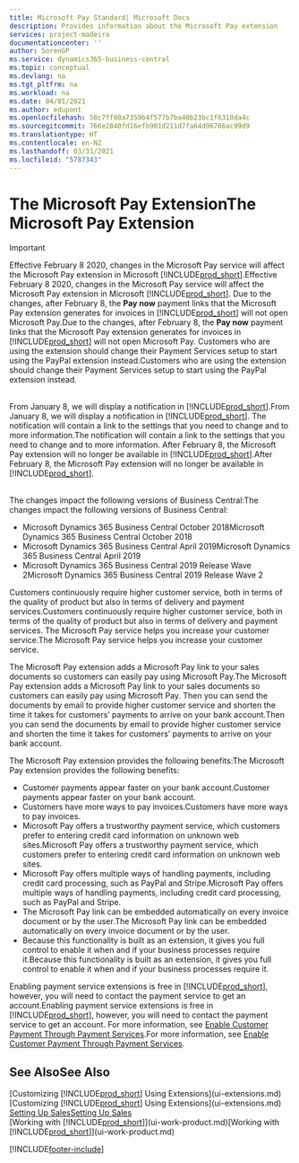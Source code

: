 ```yaml
---
title: Microsoft Pay Standard| Microsoft Docs
description: Provides information about the Microsoft Pay extension
services: project-madeira
documentationcenter: ''
author: SorenGP
ms.service: dynamics365-business-central
ms.topic: conceptual
ms.devlang: na
ms.tgt_pltfrm: na
ms.workload: na
ms.date: 04/01/2021
ms.author: edupont
ms.openlocfilehash: 58c7ff08a7359b4f577b7ba40b23bc1f6310da4c
ms.sourcegitcommit: 766e2840fd16efb901d211d7fa64d96766ac99d9
ms.translationtype: HT
ms.contentlocale: en-NZ
ms.lasthandoff: 03/31/2021
ms.locfileid: "5787343"
---
```

# <a name="the-microsoft-pay-extension"></a><span data-ttu-id="4a43f-103">The Microsoft Pay Extension</span><span class="sxs-lookup"><span data-stu-id="4a43f-103">The Microsoft Pay Extension</span></span>

> [!IMPORTANT]
> <span data-ttu-id="4a43f-104">Effective February 8 2020, changes in the Microsoft Pay service will affect the Microsoft Pay extension in Microsoft [!INCLUDE[prod_short](includes/prod_long.md)].</span><span class="sxs-lookup"><span data-stu-id="4a43f-104">Effective February 8 2020, changes in the Microsoft Pay service will affect the Microsoft Pay extension in Microsoft [!INCLUDE[prod_short](includes/prod_long.md)].</span></span> <span data-ttu-id="4a43f-105">Due to the changes, after February 8, the **Pay now** payment links that the Microsoft Pay extension generates for invoices in [!INCLUDE[prod_short](includes/prod_short.md)] will not open Microsoft Pay.</span><span class="sxs-lookup"><span data-stu-id="4a43f-105">Due to the changes, after February 8, the **Pay now** payment links that the Microsoft Pay extension generates for invoices in [!INCLUDE[prod_short](includes/prod_short.md)] will not open Microsoft Pay.</span></span> <span data-ttu-id="4a43f-106">Customers who are using the extension should change their Payment Services setup to start using the PayPal extension instead.</span><span class="sxs-lookup"><span data-stu-id="4a43f-106">Customers who are using the extension should change their Payment Services setup to start using the PayPal extension instead.</span></span><br /></br>
>
> <span data-ttu-id="4a43f-107">From January 8, we will display a notification in [!INCLUDE[prod_short](includes/prod_short.md)].</span><span class="sxs-lookup"><span data-stu-id="4a43f-107">From January 8, we will display a notification in [!INCLUDE[prod_short](includes/prod_short.md)].</span></span> <span data-ttu-id="4a43f-108">The notification will contain a link to the settings that you need to change and to more information.</span><span class="sxs-lookup"><span data-stu-id="4a43f-108">The notification will contain a link to the settings that you need to change and to more information.</span></span> <span data-ttu-id="4a43f-109">After February 8, the Microsoft Pay extension will no longer be available in [!INCLUDE[prod_short](includes/prod_short.md)].</span><span class="sxs-lookup"><span data-stu-id="4a43f-109">After February 8, the Microsoft Pay extension will no longer be available in [!INCLUDE[prod_short](includes/prod_short.md)].</span></span><br /></br>
>
> <span data-ttu-id="4a43f-110">The changes impact the following versions of Business Central:</span><span class="sxs-lookup"><span data-stu-id="4a43f-110">The changes impact the following versions of Business Central:</span></span>
> - <span data-ttu-id="4a43f-111">Microsoft Dynamics 365 Business Central October 2018</span><span class="sxs-lookup"><span data-stu-id="4a43f-111">Microsoft Dynamics 365 Business Central October 2018</span></span>
> - <span data-ttu-id="4a43f-112">Microsoft Dynamics 365 Business Central April 2019</span><span class="sxs-lookup"><span data-stu-id="4a43f-112">Microsoft Dynamics 365 Business Central April 2019</span></span>
> - <span data-ttu-id="4a43f-113">Microsoft Dynamics 365 Business Central 2019 Release Wave 2</span><span class="sxs-lookup"><span data-stu-id="4a43f-113">Microsoft Dynamics 365 Business Central 2019 Release Wave 2</span></span>

<span data-ttu-id="4a43f-114">Customers continuously require higher customer service, both in terms of the quality of product but also in terms of delivery and payment services.</span><span class="sxs-lookup"><span data-stu-id="4a43f-114">Customers continuously require higher customer service, both in terms of the quality of product but also in terms of delivery and payment services.</span></span> <span data-ttu-id="4a43f-115">The Microsoft Pay service helps you increase your customer service.</span><span class="sxs-lookup"><span data-stu-id="4a43f-115">The Microsoft Pay service helps you increase your customer service.</span></span>

<span data-ttu-id="4a43f-116">The Microsoft Pay extension adds a Microsoft Pay link to your sales documents so customers can easily pay using Microsoft Pay.</span><span class="sxs-lookup"><span data-stu-id="4a43f-116">The Microsoft Pay extension adds a Microsoft Pay link to your sales documents so customers can easily pay using Microsoft Pay.</span></span> <span data-ttu-id="4a43f-117">Then you can send the documents by email to provide higher customer service and shorten the time it takes for customers’ payments to arrive on your bank account.</span><span class="sxs-lookup"><span data-stu-id="4a43f-117">Then you can send the documents by email to provide higher customer service and shorten the time it takes for customers’ payments to arrive on your bank account.</span></span>

<span data-ttu-id="4a43f-118">The Microsoft Pay extension provides the following benefits:</span><span class="sxs-lookup"><span data-stu-id="4a43f-118">The Microsoft Pay extension provides the following benefits:</span></span>
- <span data-ttu-id="4a43f-119">Customer payments appear faster on your bank account.</span><span class="sxs-lookup"><span data-stu-id="4a43f-119">Customer payments appear faster on your bank account.</span></span>
- <span data-ttu-id="4a43f-120">Customers have more ways to pay invoices.</span><span class="sxs-lookup"><span data-stu-id="4a43f-120">Customers have more ways to pay invoices.</span></span>
- <span data-ttu-id="4a43f-121">Microsoft Pay offers a trustworthy payment service, which customers prefer to entering credit card information on unknown web sites.</span><span class="sxs-lookup"><span data-stu-id="4a43f-121">Microsoft Pay offers a trustworthy payment service, which customers prefer to entering credit card information on unknown web sites.</span></span>
- <span data-ttu-id="4a43f-122">Microsoft Pay offers multiple ways of handling payments, including credit card processing, such as PayPal and Stripe.</span><span class="sxs-lookup"><span data-stu-id="4a43f-122">Microsoft Pay offers multiple ways of handling payments, including credit card processing, such as PayPal and Stripe.</span></span>
- <span data-ttu-id="4a43f-123">The Microsoft Pay link can be embedded automatically on every invoice document or by the user.</span><span class="sxs-lookup"><span data-stu-id="4a43f-123">The Microsoft Pay link can be embedded automatically on every invoice document or by the user.</span></span>
- <span data-ttu-id="4a43f-124">Because this functionality is built as an extension, it gives you full control to enable it when and if your business processes require it.</span><span class="sxs-lookup"><span data-stu-id="4a43f-124">Because this functionality is built as an extension, it gives you full control to enable it when and if your business processes require it.</span></span>

<span data-ttu-id="4a43f-125">Enabling payment service extensions is free in [!INCLUDE[prod_short](includes/prod_short.md)], however, you will need to contact the payment service to get an account.</span><span class="sxs-lookup"><span data-stu-id="4a43f-125">Enabling payment service extensions is free in [!INCLUDE[prod_short](includes/prod_short.md)], however, you will need to contact the payment service to get an account.</span></span> <span data-ttu-id="4a43f-126">For more information, see [Enable Customer Payment Through Payment Services](sales-how-enable-payment-service-extensions.md).</span><span class="sxs-lookup"><span data-stu-id="4a43f-126">For more information, see [Enable Customer Payment Through Payment Services](sales-how-enable-payment-service-extensions.md).</span></span>

## <a name="see-also"></a><span data-ttu-id="4a43f-127">See Also</span><span class="sxs-lookup"><span data-stu-id="4a43f-127">See Also</span></span>
<span data-ttu-id="4a43f-128">[Customizing [!INCLUDE[prod_short](includes/prod_short.md)] Using Extensions](ui-extensions.md)</span><span class="sxs-lookup"><span data-stu-id="4a43f-128">[Customizing [!INCLUDE[prod_short](includes/prod_short.md)] Using Extensions](ui-extensions.md)</span></span>  
[<span data-ttu-id="4a43f-129">Setting Up Sales</span><span class="sxs-lookup"><span data-stu-id="4a43f-129">Setting Up Sales</span></span>](sales-setup-sales.md)  
<span data-ttu-id="4a43f-130">[Working with [!INCLUDE[prod_short](includes/prod_short.md)]](ui-work-product.md)</span><span class="sxs-lookup"><span data-stu-id="4a43f-130">[Working with [!INCLUDE[prod_short](includes/prod_short.md)]](ui-work-product.md)</span></span>


[!INCLUDE[footer-include](includes/footer-banner.md)]